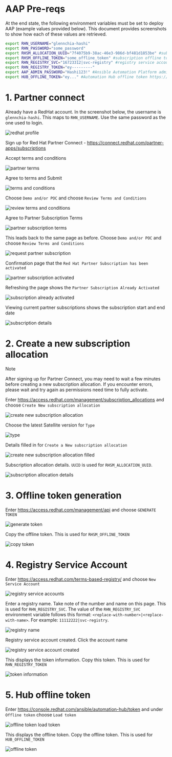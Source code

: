 # AAP Pre-reqs

At the end state, the following environment variables must be set to deploy AAP (example values provided below). This document provides screenshots to show how each of these values are retrieved.

```bash
export RHN_USERNAME="glennchia-hashi"
export RHN_PASSWORD="some_password"
export RHSM_ALLOCATION_UUID="7f4075b9-38ac-46e3-986d-bf481d1853be" #subscription allocation uuid https://access.redhat.com/management/subscription_allocations
export RHSM_OFFLINE_TOKEN="some_offline_token" #subscription offline token https://access.redhat.com/management/api expires with 30 days inactivity
export RHN_REGISTRY_SVC="16723312|svc-registry" #registry service account https://access.redhat.com/terms-based-registry/
export RHN_REGISTRY_TOKEN="ey---------"
export AAP_ADMIN_PASSWORD="Hashi123!" #Ansible Automation Platform admin password. Set your own password.
export HUB_OFFLINE_TOKEN="ey..." #Automation Hub offline token https://console.redhat.com/ansible/automation-hub/token
```

# 1. Partner connect

Already have a RedHat account. In the screenshot below, the username is `glennchia-hashi`. This maps to `RHN_USERNAME`. Use the same password as the one used to login.

![redhat profile](./docs/01-partner-connect/01-redhat-profile.png)

Sign up for Red Hat Partner Connect - https://connect.redhat.com/partner-apps/subscriptions

Accept terms and conditions

![partner terms](./docs/01-partner-connect/02-partner-terms.png)

Agree to terms and Submit

![terms and conditions](./docs/01-partner-connect/03-terms-and-conditions.png)

Choose `Demo and/or POC` and choose `Review Terms and Conditions`

![review terms and conditions](./docs/01-partner-connect/04-review-terms-and-conditions.png)

Agree to Partner Subscription Terms

![partner subscription terms](./docs/01-partner-connect/05-partner-subscription-terms.png)

This leads back to the same page as before. Choose `Demo and/or POC` and choose `Review Terms and Conditions`

![request partner subscription](./docs/01-partner-connect/06-request-partner-subscription.png)

Confirmation page that the `Red Hat Partner Subscription has been activated`

![partner subscription activated](./docs/01-partner-connect/07-partner-subscription-activated.png)

Refreshing the page shows the `Partner Subscription Already Activated`

![subscription already activated](./docs/01-partner-connect/08-subscription-already-activated.png)

Viewing current partner subscriptions shows the subscription start and end date

![subscription details](./docs/01-partner-connect/09-subscription-details.png)

# 2. Create a new subscription allocation

> [!NOTE]
> After signing up for Partner Connect, you may need to wait a few minutes before creating a new subscription allocation. If you encounter errors, please wait and try again as permissions need time to fully activate.

Enter https://access.redhat.com/management/subscription_allocations and choose `Create New subscription allocation`

![create new subscription allocation](./docs/02-subscription-allocation/01-create-new-subscription-allocation.png)

Choose the latest Satellite version for `Type`

![type](./docs/02-subscription-allocation/02-type.png)

Details filled in for `Create a New subscription allocation`

![create new subscription allocation filled](./docs/02-subscription-allocation/03-create-new-subscription-allocation-filled.png)

Subscription allocation details. `UUID` is used for `RHSM_ALLOCATION_UUID`.

![subscription allocation details](./docs/02-subscription-allocation/04-subscription-allocation-details.png)

# 3. Offline token generation

Enter https://access.redhat.com/management/api and choose `GENERATE TOKEN`

![generate token](./docs/03-offline-token/01-generate-token.png)

Copy the offline token. This is used for `RHSM_OFFLINE_TOKEN`

![copy token](./docs/03-offline-token/02-copy-token.png)

# 4. Registry Service Account

Enter https://access.redhat.com/terms-based-registry/ and choose `New Service Account`

![registry service accounts](./docs/04-registry-svc/01-registry-service-accounts.png)

Enter a registry name. Take note of the number and name on this page. This is used for `RHN_REGISTRY_SVC`. The value of the `RHN_REGISTRY_SVC` environment variable follows this format: `<replace-with-number>|<replace-with-name>`. For example: `11112222|svc-registry`.

![registry name](./docs/04-registry-svc/02-registry-name.png)

Registry service account created. Click the account name

![registry service account created](./docs/04-registry-svc/03-registry-service-account-created.png)

This displays the token information. Copy this token. This is used for `RHN_REGISTRY_TOKEN`

![token information](./docs/04-registry-svc/04-token-information.png)

# 5. Hub offline token

Enter https://console.redhat.com/ansible/automation-hub/token and under `Offline token` choose `Load token`

![offline token load token](./docs/05-hub-token/01-offline-token-load-token.png)

This displays the offline token. Copy the offline token. This is used for `HUB_OFFLINE_TOKEN`

![offline token](./docs/05-hub-token/02-offline-token.png)
